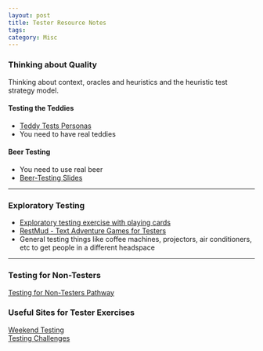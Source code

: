 ```yaml
---
layout: post
title: Tester Resource Notes
tags: 
category: Misc
---
```


### Thinking about Quality

Thinking about context, oracles and heuristics and the heuristic test strategy model. 

#### Testing the Teddies 

- <a href="{{ site.url }}/assets/documents/Teddy-Tests.zip">Teddy Tests Personas</a>  
- You need to have real teddies 

#### Beer Testing  

- You need to use real beer  
- <a href="{{ site.url }}/assets/documents/Beer-Testing.pptx">Beer-Testing Slides</a>  

--------------------------------------------------------------------------------------------

### Exploratory Testing  

- <a href="{{ site.url }}/assets/documents/exploratory-testing-with-playing-cards.pdf">Exploratory testing exercise with playing cards</a>  
- [RestMud - Text Adventure Games for Testers](http://compendiumdev.co.uk/)  
- General testing things like coffee machines, projectors, air conditioners, etc to get people in a different headspace

--------------------------------------------------------------------------------------------

### Testing for Non-Testers   

[Testing for Non-Testers Pathway](http://katrinatester.blogspot.co.nz/2015/11/testing-for-non-testers-pathway.html)  


### Useful Sites for Tester Exercises

[Weekend Testing](http://weekendtesting.com/)  
[Testing Challenges](http://testing-challenges.org/)  
